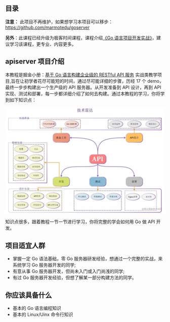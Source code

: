 ## 目录

**注意：** 此项目不再维护，如果想学习本项目可以移步：https://github.com/marmotedu/goserver

**另外**：此课程已经升级为极客时间课程，课程介绍[《Go 语言项目开发实战》](https://time.geekbang.org/column/intro/100079601)，建议学习该课程，更专业、内容更多。

## apiserver 项目介绍

本教程是掘金小册：[基于 Go 语言构建企业级的 RESTful API 服务](https://juejin.cn/book/6844733730678898702) 实战类教学项目,旨在让初学者花尽可能短的时间，通过尽可能详细的步骤，历经 17 个 demo，最终一步步构建出一个生产级的 API 服务器。从开发准备到 API 设计，再到 API 实现、测试和部署，每一步都详细介绍了如何去构建。通过本教程的学习，你将学到如下知识点：

![技术雷达](./docs/技术雷达.png)

知识点很多，跟着教程一节一节进行学习，你将完整的学会如何用 Go 做 API 开发。

## 项目适宜人群

- 掌握一定 Go 语法基础，零 Go 服务器研发经验，想通过一个完整的实战，来系统学习 Go 服务器开发的同学;
- 有意从事 Go 服务器开发，但尚未入门或入门尚浅的同学;
- 有过 Go 服务器开发经验，但想了解某一部分构建方法的同学。


## 你应该具备什么

- 基本的 Go 语言编程知识
- 基本的 Linux/Uinx 命令行知识
